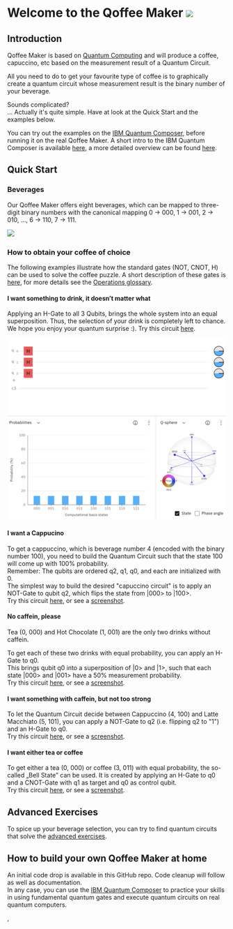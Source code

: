 # Welcome to the Qoffee Maker <img src="Bilder/QuoffeeMug_vector.png" width="150">

## Introduction
Qoffee Maker is based on [Quantum Computing](http://ibm.com/quantum-computing) and will produce a coffee, capuccino, etc based on the measurement result of a Quantum Circuit. 

All you need to do to get your favourite type of coffee is to graphically create a quantum circuit whose measurement result is the binary number of your beverage.

Sounds complicated?  
... Actually it's quite simple. Have at look at the Quick Start and the examples below.

You can try out the examples on the [IBM Quantum Composer](http://quantum-computing.ibm.com/composer), before running it on the real Qoffee Maker. A short intro to the IBM Quantum Composer is available [here](Composer.md), a more detailed overview can be found [here](https://quantum-computing.ibm.com/composer/docs/iqx/overview).


## Quick Start

### Beverages

Our Qoffee Maker offers eight beverages, which can be mapped to three-digit binary numbers with the canonical mapping 0 -> 000, 1 -> 001, 2 -> 010, ..., 6 -> 110, 7 -> 111.  

<img src="Bilder/übersicht.png" width="300">


### How to obtain your coffee of choice
The following examples illustrate how the standard gates (NOT, CNOT, H) can be used to solve the coffee puzzle. A short description of these gates is [here](Gates.md), for more details see the [Operations glossary](https://quantum-computing.ibm.com/composer/docs/iqx/operations_glossary).


#### I want something to drink, it doesn’t matter what

Applying an H-Gate to all 3 Qubits, brings the whole system into an equal superposition. Thus, the selection of your drink is completely left to chance.  
We hope you enjoy your quantum surprise :). 
Try this circuit [here](https://quantum-computing.ibm.com/composer/files/new?initial=N4IgdghgtgpiBcICSACA7hMAXFBnA9rFgBYCWYA5ilvigCYBO5A1gDQqk534y5iCYBDigQsWGA3TERIViACOEXFAQgA8gAUAogDkAigEEAygFkUAJgB0ABgDcAHTDkAxgBsArnRgo78mC9IARgCMFs4%2B9mAOcgwwVHIA2gDMALoRTjFUTkmpDg7EKAlWOWD5CUHFpfFmqTIgnrjppAAOWKT4YCogAL5AA). 

<img src="Bilder/image.png" width="600">


#### I want a Cappucino

To get a cappuccino, which is beverage number 4 (encoded with the binary number 100), you need to build the Quantum Circuit such that the state 100 will come up with 100% probability.  
Remember: The qubits are ordered q2, q1, q0, and each are initialized with 0.  
The simplest way to build the desired "capuccino circuit" is to apply an NOT-Gate to qubit q2, which flips the state from |000> to |100>.  
Try this circuit [here](https://quantum-computing.ibm.com/composer/files/new?initial=N4IgdghgtgpiBcIDCEAOBXAxpglmA9iADQgCOEAzlAiAPIAKAogHICKAggMoCyABAEwA6AAwBuADpg8mADboAJjF7iyMGTgBGARkHSVEsJNIAnGAHNepANoBmALoHMpi5lsPJkgB6Wr-B8RBFCiccVAAXHHwwGhAAXyA), or see a [screenshot](Bilder/cappuccino.png).


#### No caffein, please

Tea (0, 000) and Hot Chocolate (1, 001) are the only two drinks without caffein. 

To get each of these two drinks with equal probability, you can apply an H-Gate to q0.  
This brings qubit q0 into a superposition of |0> and |1>, such that each state |000> and |001> have a 50% measurement probability.  
Try this circuit [here](https://quantum-computing.ibm.com/composer/files/new?initial=N4IgdghgtgpiBcIByB7ABAYwgM2zAlmADRoAOANjBAM5xEgCONUCIA8gAoCiSAigIIBlALJoATADoADAG4AOmEIZyAVwAmMNHMYxy%2BAEYBGCUu3ywChgCcYAczQMA2gGYAuuYw37GF%2B4UKACwdHKXcQeg1qT3xSABd8FDBWEABfIA), or see a [screenshot](Bilder/nothing.png).


#### I want something with caffein, but not too strong

To let the Quantum Circuit decide between Cappuccino (4, 100) and Latte Macchiato (5, 101), you can apply a NOT-Gate to q2 (i.e. flipping q2 to "1") and an H-Gate to q0.  
Try this circuit [here](https://quantum-computing.ibm.com/composer/files/new?initial=N4IgdghgtgpiBcICSACA7hMAXFBnA9rFgBYCWYA5uqSSgMYQBmjM5ANCgEYCuOY%2BOLPnx4sAJ3yUQbEAEcIuKAhAB5AAoBRAHIBFAIIBlALIoATADoADAG4AOmHJ0ANtwAmMFLbkwnpTgEZzRy87MHtZMRgqWQBtAGYAXVC6SKo6eKT7e2IUWMtMsAAPXJjTJOkQd1wU0gAHLFJJZRAAXyA), or see a [screenshot](Bilder/something2.png).


#### I want either tea or coffee

To get either a tea (0, 000) or coffee (3, 011) with equal probability, the so-called „Bell State” can be used. It is created by applying an H-Gate to q0 and a CNOT-Gate with q1 as target and q0 as control qubit.  
Try this circuit [here](https://quantum-computing.ibm.com/composer/files/new?initial=N4IgdghgtgpiBcICSACA7hMAXFMCWWAFjAE4pYwQoD2ZAxtQGaMxwA0IAjhAM5QIgA8gAUAogDkAigEEAygFkUAJgB0ABgDcAHTB4wdADYBXACYwUWrjAN4ARgEYVeupe1gdnEjADmKTgG0AZgBdNzovXzog0J0dQj9-NRj9AA8EpLYA%2B1CQDjMecLwAByw8ajABEABfIA), or see a [screenshot](Bilder/tea.png).


## Advanced Exercises
To spice up your beverage selection, you can try to find quantum circuits that solve the  [advanced exercises](Advanced-exercises.md).


## How to build your own Qoffee Maker at home
An initial code drop is available in this GitHub repo. Code cleanup will follow as well as documentation.  
In any case, you can use the [IBM Quantum Composer](http://quantum-computing.ibm.com/composer) to practice your skills in using fundamental quantum gates and execute quantum circuits on real quantum computers.

‚